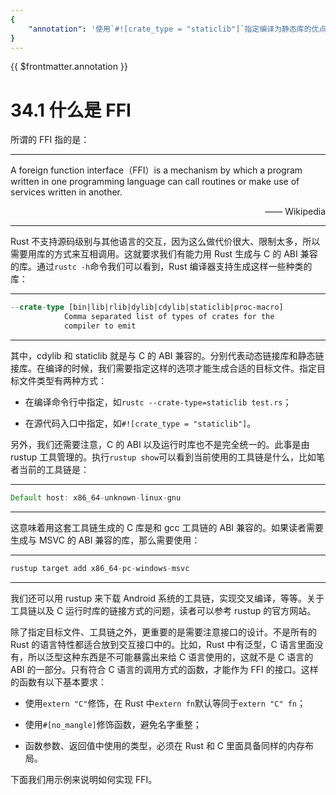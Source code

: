 ```yaml
---
{
    "annotation": '使用`#![crate_type = "staticlib"]`指定编译为静态库的优点是，使用者可以直接将这个库的二进制文件嵌入到自己的程序中，在运行时不需要再去寻找动态库，这可以提高程序的运行速度和可靠性。但缺点是，静态库的体积通常比较大，对磁盘空间和网络传输资源的占用也较大。'
}
---
```


{{ $frontmatter.annotation }}

# 34.1 什么是 FFI

所谓的 FFI 指的是：

---

A foreign function interface（FFI）is a mechanism by which a program written in one programming language can call routines or make use of services written in another.
<div style="text-align: right;">
—— Wikipedia
</div>

---

Rust 不支持源码级别与其他语言的交互，因为这么做代价很大、限制太多，所以需要用库的方式来互相调用。这就要求我们有能力用 Rust 生成与 C 的 ABI 兼容的库。通过`rustc -h`命令我们可以看到，Rust 编译器支持生成这样一些种类的库：

---

```rust
--crate-type [bin|lib|rlib|dylib|cdylib|staticlib|proc-macro]
            Comma separated list of types of crates for the
            compiler to emit
```

---

其中，cdylib 和 staticlib 就是与 C 的 ABI 兼容的。分别代表动态链接库和静态链接库。在编译的时候，我们需要指定这样的选项才能生成合适的目标文件。指定目标文件类型有两种方式：

* 在编译命令行中指定，如`rustc --crate-type=staticlib test.rs`；

* 在源代码入口中指定，如`#![crate_type = "staticlib"]`。

另外，我们还需要注意，C 的 ABI 以及运行时库也不是完全统一的。此事是由 rustup 工具管理的。执行`rustup show`可以看到当前使用的工具链是什么，比如笔者当前的工具链是：

---

```rust
Default host: x86_64-unknown-linux-gnu
```

---

这意味着用这套工具链生成的 C 库是和 gcc 工具链的 ABI 兼容的。如果读者需要生成与 MSVC 的 ABI 兼容的库，那么需要使用：

---

```rust
rustup target add x86_64-pc-windows-msvc
```

---

我们还可以用 rustup 来下载 Android 系统的工具链，实现交叉编译，等等。关于工具链以及 C 运行时库的链接方式的问题，读者可以参考 rustup 的官方网站。

除了指定目标文件、工具链之外，更重要的是需要注意接口的设计。不是所有的 Rust 的语言特性都适合放到交互接口中的。比如，Rust 中有泛型，C 语言里面没有，所以泛型这种东西是不可能暴露出来给 C 语言使用的，这就不是 C 语言的 ABI 的一部分。只有符合 C 语言的调用方式的函数，才能作为 FFI 的接口。这样的函数有以下基本要求：

* 使用`extern "C"`修饰，在 Rust 中`extern fn`默认等同于`extern "C" fn`；

* 使用`#[no_mangle]`修饰函数，避免名字重整；

* 函数参数、返回值中使用的类型，必须在 Rust 和 C 里面具备同样的内存布局。

下面我们用示例来说明如何实现 FFI。
